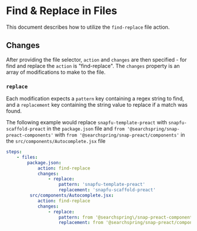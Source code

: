 # Find & Replace in Files
This document describes how to utilize the `find-replace` file action.

## Changes
After providing the file selector, `action` and `changes` are then specified - for find and replace the `action` is "find-replace". The `changes` property is an array of modifications to make to the file. 

### `replace`
Each modification expects a `pattern` key containing a regex string to find, and a `replacement` key containing the string value to replace if a match was found.

The following example would replace `snapfu-template-preact` with `snapfu-scaffold-preact` in the `package.json` file and `from '@searchspring/snap-preact-components'` with `from '@searchspring/snap-preact/components'` in the `src/components/Autocomplete.jsx` file

```yaml
steps:
    - files:
        package.json:
            action: find-replace
            changes:
                - replace: 
                    pattern: 'snapfu-template-preact'
                    replacement: 'snapfu-scaffold-preact'
         src/components/Autocomplete.jsx:
            action: find-replace
            changes:
                - replace: 
                    pattern: from '@searchspring\/snap-preact-components'
                    replacement: from '@searchspring/snap-preact/components'
```
